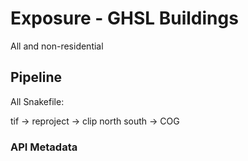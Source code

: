 # Exposure - GHSL Buildings

All and non-residential

## Pipeline

All Snakefile:

tif -> reproject -> clip north south -> COG

### API Metadata

```json

```
